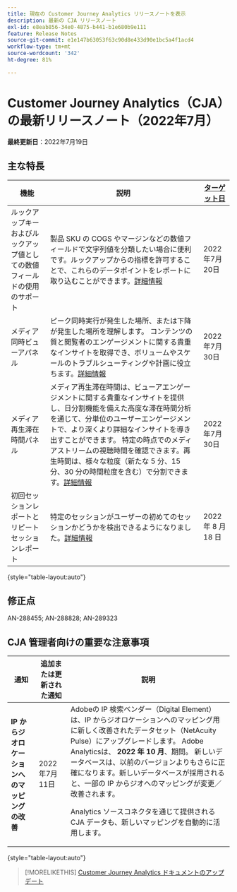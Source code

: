 ```yaml
---
title: 現在の Customer Journey Analytics リリースノートを表示
description: 最新の CJA リリースノート
exl-id: e8eab856-34e0-4875-b441-b1e680b9e111
feature: Release Notes
source-git-commit: e1e147b63053f63c90d8e433d90e1bc5a4f1acd4
workflow-type: tm+mt
source-wordcount: '342'
ht-degree: 81%

---
```


# Customer Journey Analytics（CJA）の最新リリースノート（2022年7月）

**最終更新日**：2022年7月19日

## 主な特長

| 機能 | 説明 | [ターゲット日](/help/release-notes/releases.md) |
| ----------- | ---------- | ----- |
| ルックアップキーおよびルックアップ値としての数値フィールドの使用のサポート | 製品 SKU の COGS やマージンなどの数値フィールドで文字列値を分類したい場合に便利です。ルックアップからの指標を許可することで、これらのデータポイントをレポートに取り込むことができます。[詳細情報](https://experienceleague.adobe.com/docs/analytics-platform/using/cja-connections/create-connection.html?lang=ja#numeric) | 2022年7月20日 |
| メディア同時ビューアパネル | ピーク同時実行が発生した場所、または下降が発生した場所を理解します。 コンテンツの質と閲覧者のエンゲージメントに関する貴重なインサイトを取得でき、ボリュームやスケールのトラブルシューティングや計画に役立ちます。[詳細情報](https://experienceleague.adobe.com/docs/analytics-platform/using/cja-workspace/panels/media-concurrent-viewers.html) | 2022年7月30日 |
| メディア再生滞在時間パネル | メディア再生滞在時間は、ビューアエンゲージメントに関する貴重なインサイトを提供し、日分割機能を備えた高度な滞在時間分析を通じて、分単位のユーザーエンゲージメントで、より深くより詳細なインサイトを導き出すことができます。 特定の時点でのメディアストリームの視聴時間を確認できます。再生時間は、様々な粒度（新たな 5 分、15 分、30 分の時間粒度を含む）で分割できます。[詳細情報](https://experienceleague.adobe.com/docs/analytics-platform/using/cja-workspace/panels/media-playback-timespent/media-playback-time-spent.html) | 2022年7月30日 |
| 初回セッションレポートとリピートセッションレポート | 特定のセッションがユーザーの初めてのセッションかどうかを検出できるようになりました。[詳細情報](https://experienceleague.adobe.com/docs/analytics-platform/using/cja-dataviews/data-views-usecases.html?lang=ja#new-repeat) | 2022 年 8 月 18 日 |

{style=&quot;table-layout:auto&quot;}

## 修正点

AN-288455; AN-288828; AN-289323

##  CJA 管理者向けの重要な注意事項

| 通知 | 追加または更新された通知 | 説明 |
| --- | --- | --- |
| **IP からジオロケーションへのマッピングの改善** | 2022年7月11日 | Adobeの IP 検索ベンダー（Digital Element）は、IP からジオロケーションへのマッピング用に新しく改善されたデータセット（NetAcuity Pulse）にアップグレードします。 Adobe Analyticsは、 **2022 年 10 月**、期間。 新しいデータベースは、以前のバージョンよりもさらに正確になります。新しいデータベースが採用されると、一部の IP からジオへのマッピングが変更／改善されます。<p> Analytics ソースコネクタを通じて提供される CJA データも、新しいマッピングを自動的に活用します。 |

{style=&quot;table-layout:auto&quot;}

>[!MORELIKETHIS]
>[Customer Journey Analytics ドキュメントのアップデート](/help/release-notes/doc-changes.md)
